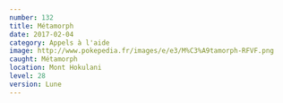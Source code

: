 ```yaml
---
number: 132
title: Métamorph
date: 2017-02-04
category: Appels à l'aide
image: http://www.pokepedia.fr/images/e/e3/M%C3%A9tamorph-RFVF.png
caught: Métamorph
location: Mont Hokulani
level: 28
version: Lune
---
```

